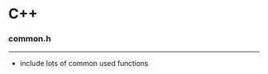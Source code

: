 # C++

<script type="text/javascript" src="../js/general.js"></script>

### common.h
---

* include lots of common used functions